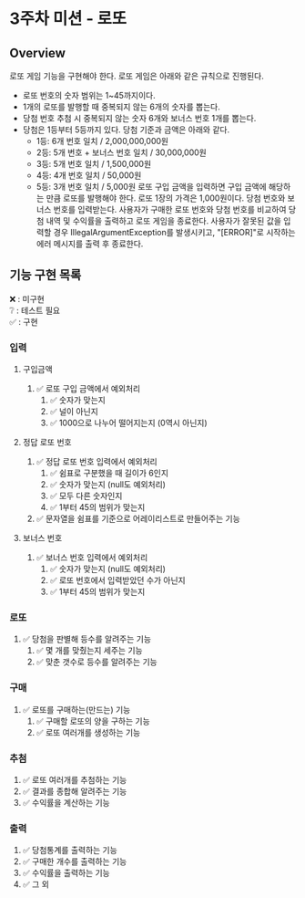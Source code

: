 # 3주차 미션 - 로또
## Overview

로또 게임 기능을 구현해야 한다. 로또 게임은 아래와 같은 규칙으로 진행된다.

- 로또 번호의 숫자 범위는 1~45까지이다.
- 1개의 로또를 발행할 때 중복되지 않는 6개의 숫자를 뽑는다.
- 당첨 번호 추첨 시 중복되지 않는 숫자 6개와 보너스 번호 1개를 뽑는다.
- 당첨은 1등부터 5등까지 있다. 당첨 기준과 금액은 아래와 같다.
   - 1등: 6개 번호 일치 / 2,000,000,000원
   - 2등: 5개 번호 + 보너스 번호 일치 / 30,000,000원
   - 3등: 5개 번호 일치 / 1,500,000원
   - 4등: 4개 번호 일치 / 50,000원
   - 5등: 3개 번호 일치 / 5,000원
     로또 구입 금액을 입력하면 구입 금액에 해당하는 만큼 로또를 발행해야 한다.
     로또 1장의 가격은 1,000원이다.
     당첨 번호와 보너스 번호를 입력받는다.
     사용자가 구매한 로또 번호와 당첨 번호를 비교하여 당첨 내역 및 수익률을 출력하고 로또 게임을 종료한다.
     사용자가 잘못된 값을 입력할 경우 IllegalArgumentException를 발생시키고, "[ERROR]"로 시작하는 에러 메시지를 출력 후 종료한다.

## 기능 구현 목록
❌ : 미구현 <br>
❔ : 테스트 필요 <br>
✅ : 구현 <br>

### 입력

1. 구입금액
   1. ✅ 로또 구입 금액에서 예외처리
      1. ✅ 숫자가 맞는지
      2. ✅ 널이 아닌지
      3. ✅ 1000으로 나누어 떨어지는지 (0역시 아닌지)
   
2. 정답 로또 번호
   1. ✅ 정답 로또 번호 입력에서 예외처리
      1. ✅ 쉼표로 구분했을 때 길이가 6인지
      2. ✅ 숫자가 맞는지 (null도 예외처리)
      3. ✅ 모두 다른 숫자인지
      4. ✅ 1부터 45의 범위가 맞는지
   2. ✅ 문자열을 쉼표를 기준으로 어레이리스트로 만들어주는 기능
   
3. 보너스 번호
   1. ✅ 보너스 번호 입력에서 예외처리
      1. ✅ 숫자가 맞는지 (null도 예외처리)
      2. ✅ 로또 번호에서 입력받았던 수가 아닌지
      3. ✅ 1부터 45의 범위가 맞는지

### 로또

1. ✅ 당첨을 판별해 등수를 알려주는 기능
   1. ✅ 몇 개를 맞췄는지 세주는 기능
   2. ✅ 맞춘 갯수로 등수를 알려주는 기능

### 구매

1. ✅ 로또를 구매하는(만드는) 기능
   1. ✅ 구매할 로또의 양을 구하는 기능
   2. ✅ 로또 여러개를 생성하는 기능

### 추첨

1. ✅ 로또 여러개를 추첨하는 기능
2. ✅ 결과를 종합해 알려주는 기능
3. ✅ 수익률을 계산하는 기능

### 출력

1. ✅ 당첨통계를 출력하는 기능
2. ✅ 구매한 개수를 출력하는 기능
3. ✅ 수익률을 출력하는 기능
4. ✅ 그 외
